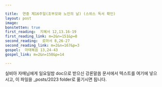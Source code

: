 ```yaml
---

title:  연중 제16주일(조부모와 노인의 날) (스위스 독서 확인)
layout: post 
image:  
bonstetten: true
first_reading:  지혜서 12,13.16-19
first_reading_link: m=2&n=151&p=8
second_reading:  로마서 8,26-27
second_reading_link: m=2&n=167&p=3
gospel:  마태복음 13,24-43
gospel_link: m=2&n=150&p=14

---
```



실비아 자매님에게 일요일밤 doc으로 받으신
강론말씀 문서에서
텍스트를 여기에 넣으시고,
이 파일을 _posts/2023 folder로 옮기시면 됩니다.
